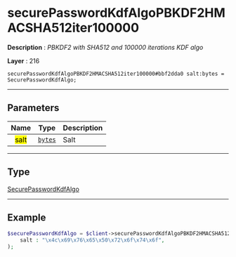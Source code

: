 # securePasswordKdfAlgoPBKDF2HMACSHA512iter100000

**Description** : *PBKDF2 with SHA512 and 100000 iterations KDF algo*

**Layer** : 216

```tl
securePasswordKdfAlgoPBKDF2HMACSHA512iter100000#bbf2dda0 salt:bytes = SecurePasswordKdfAlgo;
```

---

## Parameters

| Name | Type | Description |
| :---: | :---: | :--- |
| <mark>salt</mark> | [`bytes`](type/bytes) | Salt |

---

## Type

[SecurePasswordKdfAlgo](type/SecurePasswordKdfAlgo)

---

## Example

```php
$securePasswordKdfAlgo = $client->securePasswordKdfAlgoPBKDF2HMACSHA512iter100000(
	salt : "\x4c\x69\x76\x65\x50\x72\x6f\x74\x6f",
);
```